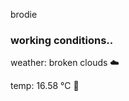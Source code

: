 brodie

<!--weather_start-->
### working conditions..

weather: broken clouds ☁️

temp: 16.58 °C 👕

<!--weather_end-->
